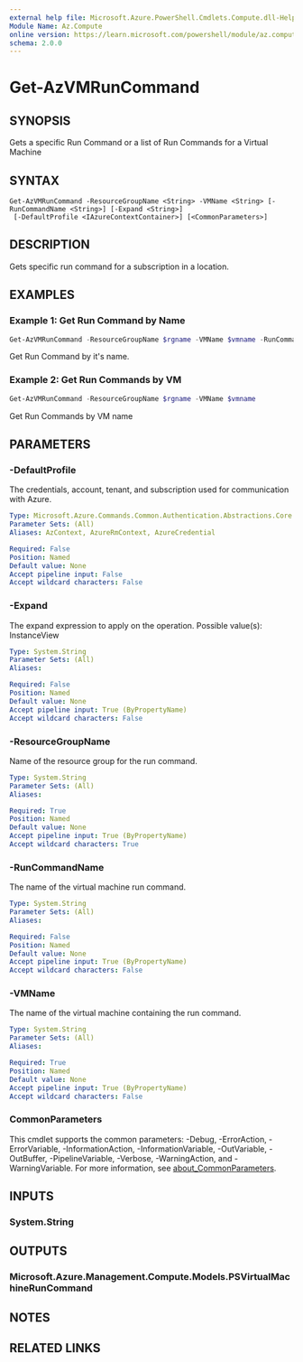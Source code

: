 ```yaml
---
external help file: Microsoft.Azure.PowerShell.Cmdlets.Compute.dll-Help.xml
Module Name: Az.Compute
online version: https://learn.microsoft.com/powershell/module/az.compute/Get-AzVMRunCommand
schema: 2.0.0
---
```


# Get-AzVMRunCommand

## SYNOPSIS
Gets a specific Run Command or a list of Run Commands for a Virtual Machine

## SYNTAX

```
Get-AzVMRunCommand -ResourceGroupName <String> -VMName <String> [-RunCommandName <String>] [-Expand <String>]
 [-DefaultProfile <IAzureContextContainer>] [<CommonParameters>]
```

## DESCRIPTION
Gets specific run command for a subscription in a location.

## EXAMPLES

### Example 1: Get Run Command by Name
```powershell
Get-AzVMRunCommand -ResourceGroupName $rgname -VMName $vmname -RunCommandName "firstruncommand2"
```

Get Run Command by it's name.

### Example 2: Get Run Commands by VM
```powershell
Get-AzVMRunCommand -ResourceGroupName $rgname -VMName $vmname
```

Get Run Commands by VM name

## PARAMETERS

### -DefaultProfile
The credentials, account, tenant, and subscription used for communication with Azure.

```yaml
Type: Microsoft.Azure.Commands.Common.Authentication.Abstractions.Core.IAzureContextContainer
Parameter Sets: (All)
Aliases: AzContext, AzureRmContext, AzureCredential

Required: False
Position: Named
Default value: None
Accept pipeline input: False
Accept wildcard characters: False
```

### -Expand
The expand expression to apply on the operation. Possible value(s): InstanceView

```yaml
Type: System.String
Parameter Sets: (All)
Aliases:

Required: False
Position: Named
Default value: None
Accept pipeline input: True (ByPropertyName)
Accept wildcard characters: False
```

### -ResourceGroupName
Name of the resource group for the run command.

```yaml
Type: System.String
Parameter Sets: (All)
Aliases:

Required: True
Position: Named
Default value: None
Accept pipeline input: True (ByPropertyName)
Accept wildcard characters: True
```

### -RunCommandName
The name of the virtual machine run command.

```yaml
Type: System.String
Parameter Sets: (All)
Aliases:

Required: False
Position: Named
Default value: None
Accept pipeline input: True (ByPropertyName)
Accept wildcard characters: False
```

### -VMName
The name of the virtual machine containing the run command.

```yaml
Type: System.String
Parameter Sets: (All)
Aliases:

Required: True
Position: Named
Default value: None
Accept pipeline input: True (ByPropertyName)
Accept wildcard characters: False
```

### CommonParameters
This cmdlet supports the common parameters: -Debug, -ErrorAction, -ErrorVariable, -InformationAction, -InformationVariable, -OutVariable, -OutBuffer, -PipelineVariable, -Verbose, -WarningAction, and -WarningVariable. For more information, see [about_CommonParameters](http://go.microsoft.com/fwlink/?LinkID=113216).

## INPUTS

### System.String

## OUTPUTS

### Microsoft.Azure.Management.Compute.Models.PSVirtualMachineRunCommand

## NOTES

## RELATED LINKS

